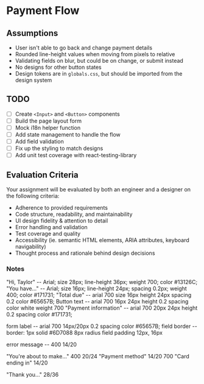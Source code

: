 # Payment Flow

## Assumptions

- User isn't able to go back and change payment details
- Rounded line-height values when moving from pixels to relative
- Validating fields on blur, but could be on change, or submit instead
- No designs for other button states
- Design tokens are in `globals.css`, but should be imported from the design system

## TODO

- [ ] Create `<Input>` and `<Button>` components
- [ ] Build the page layout form
- [ ] Mock i18n helper function
- [ ] Add state management to handle the flow
- [ ] Add field validation
- [ ] Fix up the styling to match designs
- [ ] Add unit test coverage with react-testing-library

## Evaluation Criteria

Your assignment will be evaluated by both an engineer and a designer on the following criteria:

- Adherence to provided requirements
- Code structure, readability, and maintainability
- UI design fidelity & attention to detail
- Error handling and validation
- Test coverage and quality
- Accessibility (ie. semantic HTML elements, ARIA attributes, keyboard navigability)
- Thought process and rationale behind design decisions

### Notes

"Hi, Taylor" -- Arial; size 28px; line-height 36px; weight 700; color #13126C;
"You have..." -- Arial; size 16px; line-height 24px; spacing 0.2px; weight 400; color #171731;
"Total due" -- arial 700 size 16px height 24px spacing 0.2 color #65657B;
Button text -- arial 700 16px 24px height 0.2 spacing color white weight 700
"Payment information" -- arial 700 20px 24px height 0.2 spacing color #171731;

form label -- arial 700 14px/20px 0.2 spacing color #65657B;
field border -- border: 1px solid #6D7088 8px radius
field padding 12px, 16px

error message -- 400 14/20

"You're about to make..." 400 20/24
"Payment method" 14/20 700
"Card ending in" 14/20

"Thank you..." 28/36
